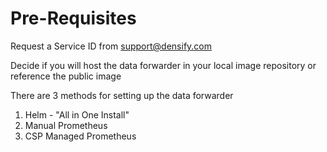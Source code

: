 # Pre-Requisites

Request a Service ID from support@densify.com

Decide if you will host the data forwarder in your local image repository or reference the public image

There are 3 methods for setting up the data forwarder

1. Helm - "All in One Install"
2. Manual Prometheus
3. CSP Managed Prometheus



